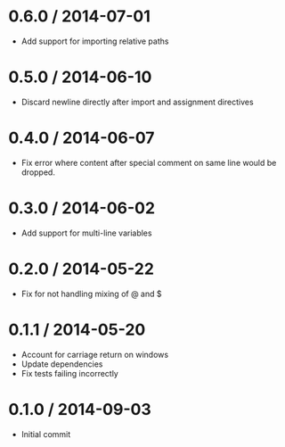 
0.6.0 / 2014-07-01
==================

 * Add support for importing relative paths

0.5.0 / 2014-06-10
==================

 * Discard newline directly after import and assignment directives

0.4.0 / 2014-06-07
==================

 * Fix error where content after special comment on same line would be dropped.

0.3.0 / 2014-06-02
==================

 * Add support for multi-line variables

0.2.0 / 2014-05-22
==================

 * Fix for not handling mixing of @ and $

0.1.1 / 2014-05-20
==================

 * Account for carriage return on windows
 * Update dependencies
 * Fix tests failing incorrectly

0.1.0 / 2014-09-03
==================

 * Initial commit

